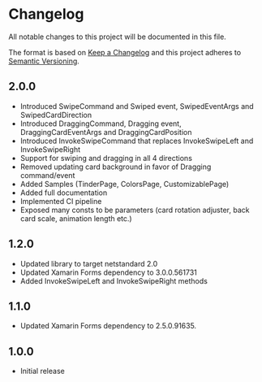 # Changelog

All notable changes to this project will be documented in this file.

The format is based on [Keep a Changelog](http://keepachangelog.com/) and this project adheres to [Semantic Versioning](http://semver.org/).

## 2.0.0

- Introduced SwipeCommand and Swiped event, SwipedEventArgs and SwipedCardDirection
- Introduced DraggingCommand, Dragging event, DraggingCardEventArgs and DraggingCardPosition
- Introduced InvokeSwipeCommand that replaces InvokeSwipeLeft and InvokeSwipeRight
- Support for swiping and dragging in all 4 directions
- Removed updating card background in favor of Dragging command/event
- Added Samples (TinderPage, ColorsPage, CustomizablePage)
- Added full documentation
- Implemented CI pipeline
- Exposed many consts to be parameters (card rotation adjuster, back card scale, animation length etc.)

## 1.2.0

- Updated library to target netstandard 2.0
- Updated Xamarin Forms dependency to 3.0.0.561731
- Added InvokeSwipeLeft and InvokeSwipeRight methods

## 1.1.0

- Updated Xamarin Forms dependency to 2.5.0.91635.

## 1.0.0

- Initial release